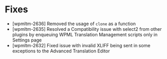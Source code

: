 # Fixes
* [wpmltm-2636] Removed the usage of `clone` as a function
* [wpmltm-2635] Resolved a Compatibility issue with select2 from other plugins by enqueuing WPML Translation Management scripts only in Settings page
* [wpmltm-2632] Fixed issue with invalid XLIFF being sent in some exceptions to the Advanced Translation Editor